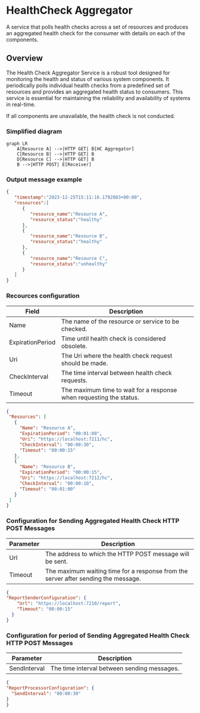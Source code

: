 # HealthCheck Aggregator
A service that polls health checks across a set of resources and produces an aggregated health check for the consumer with details on each of the components.

## Overview
The Health Check Aggregator Service is a robust tool designed for monitoring the health and status of various system components. 
It periodically polls individual health checks from a predefined set of resources and provides an aggregated health status to consumers. 
This service is essential for maintaining the reliability and availability of systems in real-time.

If all components are unavailable, the health check is not conducted.

### Simplified diagram

```mermaid
graph LR
    A[Resource A] -->|HTTP GET| B[HC Aggregator]
    C[Resource B] -->|HTTP GET| B
    D[Resource C] -->|HTTP GET| B
    B -->|HTTP POST| E[Receiver]

```
### Output message example

```json
{
   "timestamp":"2023-12-25T15:11:16.1792083+00:00",
   "resources":[
      {
         "resource_name":"Resource A",
         "resource_status":"healthy"
      },
      {
         "resource_name":"Resource B",
         "resource_status":"healthy"
      },
      {
         "resource_name":"Resource C",
         "resource_status":"unhealthy"
      }
   ]
}
```
### Recources configuration

| Field         | Description                                                                         |
| ------------- | ----------------------------------------------------------------------------------- |
| Name          | The name of the resource or service to be checked.                                   |
| ExpirationPeriod | Time until health check is considered obsolete.|
| Uri           | The Uri where the health check request should be made.                              |
| CheckInterval | The time interval between health check requests.|
| Timeout | The maximum time to wait for a response when requesting the status.|


```json
{
 "Resources": [
   {
     "Name": "Resource A",
     "ExpirationPeriod": "00:01:00",
     "Uri": "https://localhost:7211/hc",
     "CheckInterval": "00:00:30",
     "Timeout": "00:00:15"
   },
   {
     "Name": "Resource B",
     "ExpirationPeriod": "00:00:15",
     "Uri": "https://localhost:7212/hc",
     "CheckInterval": "00:00:10",
     "Timeout": "00:01:00"
   }
 ]
}
```

### Configuration for Sending Aggregated Health Check HTTP POST Messages

| Parameter        | Description                                          |
|------------------|------------------------------------------------------|
| Url  | The address to which the HTTP POST message will be sent. |
| Timeout      | The maximum waiting time for a response from the server after sending the message.|

```json
{
"ReportSenderConfiguration": {
    "Url": "https://localhost:7210/report",
    "Timeout": "00:00:15"
  }
}
```

### Configuration for period of Sending Aggregated Health Check HTTP POST Messages

| Parameter        | Description                                          |
|------------------|------------------------------------------------------|
| SendInterval       | The time interval between sending messages.|

```json
{
"ReportProcessorConfiguration": {
  "SendInterval": "00:00:30"
}
}
```
